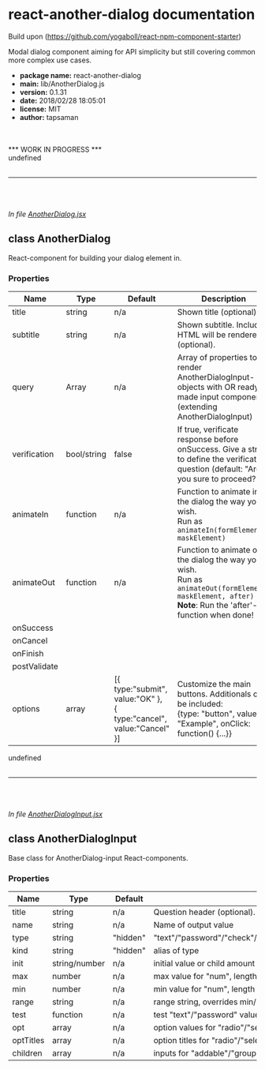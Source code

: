 # react-another-dialog documentation
Build upon (https://github.com/yogaboll/react-npm-component-starter)

Modal dialog component aiming for API simplicity but still covering common more complex use cases.

+ **package name:** react-another-dialog
+ **main:** lib/AnotherDialog.js
+ **version:** 0.1.31
+ **date:** 2018/02/28 18:05:01
+ **license:** MIT
+ **author:** tapsaman

<br><br>
*** WORK IN PROGRESS ***
<br>undefined<br><br>
*************************
<br><br><br>*In file [AnotherDialog.jsx](src/lib/AnotherDialog.jsx)*

## class AnotherDialog

React-component for building your dialog element in.

### Properties

| Name | Type | Default | Description
| -----|------|---------|------------
| title | string | n/a | Shown title (optional).
| subtitle | string | n/a | Shown subtitle. Included HTML will be rendered (optional).
| query | Array | n/a | Array of properties to render AnotherDialogInput-objects with OR ready-made input components (extending AnotherDialogInput)
| verification | bool/string | false | If true, verificate response before onSuccess. Give a string to define the verification question (default: "Are you sure to proceed?").
| animateIn | function | n/a | Function to animate in the dialog the way you wish.<br>Run as ```animateIn(formElement, maskElement)```
| animateOut | function | n/a | Function to animate out the dialog the way you wish.<br>Run as ```animateOut(formElement, maskElement, after)```<br>**Note**: Run the 'after'-function when done!
| onSuccess
| onCancel
| onFinish
| postValidate
| options | array | [{ type:"submit", value:"OK" },<br>{ type:"cancel", value:"Cancel" }] | Customize the main buttons. Additionals can be included:<br>{type: "button", value: "Example", onClick: function() {...}}

undefined<br><br>
*************************
<br><br><br>*In file [AnotherDialogInput.jsx](src/lib/AnotherDialogInput.jsx)*

## class AnotherDialogInput

Base class for AnotherDialog-input React-components.

### Properties

Name | Type | Default | Description
-----|------|---------|------------
title | string | n/a | Question header (optional).
name | string | n/a | Name of output value
type | string | "hidden" | "text"/"password"/"check"/"number"/"radio"/"select"/"group"/"addable"/"hidden"
kind | string | "hidden" | alias of type
init | string/number | n/a | initial value or child amount for "addable"
max | number | n/a | max value for "num", length for "text"/"password" or child amount for "addable"
min | number | n/a | min value for "num", length for "text"/"password" or child amount for "addable"
range | string	| n/a | range string, overrides min/max (e.g. "0-5")
test | function | n/a | test "text"/"password" value with
opt | array | n/a | option values for "radio"/"select" (use null for disabled options / option headers)
optTitles | array | n/a | option titles for "radio"/"select"
children | array | n/a | inputs for "addable"/"group"


